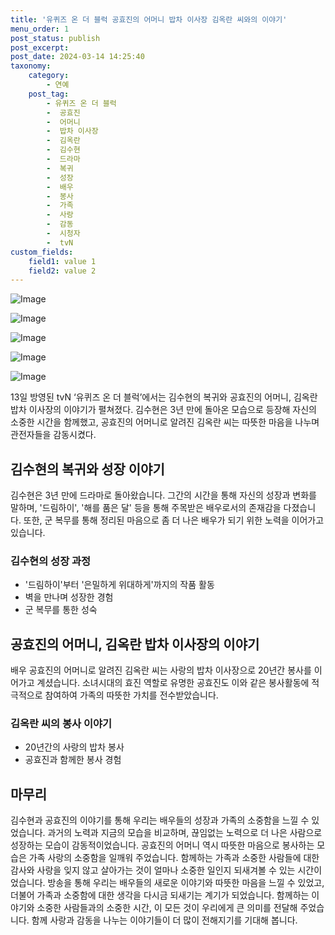 ```yaml
---
title: '유퀴즈 온 더 블럭 공효진의 어머니 밥차 이사장 김옥란 씨와의 이야기'
menu_order: 1
post_status: publish
post_excerpt: 
post_date: 2024-03-14 14:25:40
taxonomy:
    category:
        - 연예
    post_tag:
        - 유퀴즈 온 더 블럭
        -  공효진
        -  어머니
        -  밥차 이사장
        -  김옥란
        -  김수현
        -  드라마
        -  복귀
        -  성장
        -  배우
        -  봉사
        -  가족
        -  사랑
        -  감동
        -  시청자
        -  tvN
custom_fields:
    field1: value 1
    field2: value 2
---
```


![Image](https://mimgnews.pstatic.net/image/109/2024/03/14/0005034805_001_20240314093103539.jpg?type=w540)

![Image](https://ssl.pstatic.net/mimgnews/image/109/2024/03/14/0005034805_002_20240314093103557.jpg?type=w540)

![Image](https://mimgnews.pstatic.net/image/109/2024/03/14/0005034805_003_20240314093103564.jpg?type=w540)

![Image](https://ssl.pstatic.net/mimgnews/image/109/2024/03/14/0005034805_004_20240314093103589.jpg?type=w540)

![Image](https://mimgnews.pstatic.net/image/109/2024/03/14/0005034805_005_20240314093103606.jpg?type=w540)

13일 방영된 tvN ‘유퀴즈 온 더 블럭’에서는 김수현의 복귀와 공효진의 어머니, 김옥란 밥차 이사장의 이야기가 펼쳐졌다. 김수현은 3년 만에 돌아온 모습으로 등장해 자신의 소중한 시간을 함께했고, 공효진의 어머니로 알려진 김옥란 씨는 따뜻한 마음을 나누며 관전자들을 감동시켰다.
## 김수현의 복귀와 성장 이야기
김수현은 3년 만에 드라마로 돌아왔습니다. 그간의 시간을 통해 자신의 성장과 변화를 말하며, '드림하이', '해를 품은 달' 등을 통해 주목받은 배우로서의 존재감을 다졌습니다. 또한, 군 복무를 통해 정리된 마음으로 좀 더 나은 배우가 되기 위한 노력을 이어가고 있습니다.
### 김수현의 성장 과정
- '드림하이'부터 '은밀하게 위대하게'까지의 작품 활동
- 벽을 만나며 성장한 경험 
- 군 복무를 통한 성숙
## 공효진의 어머니, 김옥란 밥차 이사장의 이야기
배우 공효진의 어머니로 알려진 김옥란 씨는 사랑의 밥차 이사장으로 20년간 봉사를 이어가고 계셨습니다. 소녀시대의 효진 역할로 유명한 공효진도 이와 같은 봉사활동에 적극적으로 참여하여 가족의 따뜻한 가치를 전수받았습니다.
### 김옥란 씨의 봉사 이야기
- 20년간의 사랑의 밥차 봉사
- 공효진과 함께한 봉사 경험
## 마무리
김수현과 공효진의 이야기를 통해 우리는 배우들의 성장과 가족의 소중함을 느낄 수 있었습니다. 과거의 노력과 지금의 모습을 비교하며, 끊임없는 노력으로 더 나은 사람으로 성장하는 모습이 감동적이었습니다. 공효진의 어머니 역시 따뜻한 마음으로 봉사하는 모습은 가족 사랑의 소중함을 일깨워 주었습니다. 함께하는 가족과 소중한 사람들에 대한 감사와 사랑을 잊지 않고 살아가는 것이 얼마나 소중한 일인지 되새겨볼 수 있는 시간이었습니다.
방송을 통해 우리는 배우들의 새로운 이야기와 따뜻한 마음을 느낄 수 있었고, 더불어 가족과 소중함에 대한 생각을 다시금 되새기는 계기가 되었습니다. 함께하는 이야기와 소중한 사람들과의 소중한 시간, 이 모든 것이 우리에게 큰 의미를 전달해 주었습니다. 함께 사랑과 감동을 나누는 이야기들이 더 많이 전해지기를 기대해 봅니다.
